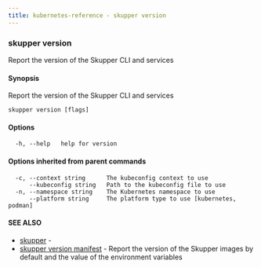 ```yaml
---
title: kubernetes-reference - skupper version
---
```

### skupper version

Report the version of the Skupper CLI and services

#### Synopsis

Report the version of the Skupper CLI and services

```
skupper version [flags]
```

#### Options

```
  -h, --help   help for version
```

#### Options inherited from parent commands

```
  -c, --context string      The kubeconfig context to use
      --kubeconfig string   Path to the kubeconfig file to use
  -n, --namespace string    The Kubernetes namespace to use
      --platform string     The platform type to use [kubernetes, podman]
```

#### SEE ALSO

* [skupper](skupper.html)	 - 
* [skupper version manifest](skupper_version_manifest.html)	 - Report the version of the Skupper images by default and the value of the environment variables

<!-- ###### Auto generated by spf13/cobra on 25-Jan-2024
 -->